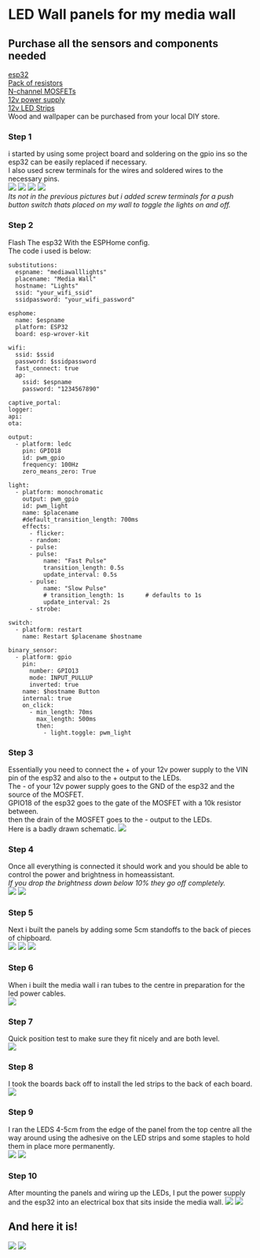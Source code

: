 # LED Wall panels for my media wall

## Purchase all the sensors and components needed
[esp32](https://www.banggood.com/custlink/Gm3KgKZrD4)   
[Pack of resistors](https://www.banggood.com/custlink/Gm3KgKZrD4)  
[N-channel MOSFETs](https://www.banggood.com/custlink/Gm3KgKZrD4)  
[12v power supply](https://www.banggood.com/custlink/Gm3KgKZrD4)  
[12v LED Strips](https://www.banggood.com/custlink/Gm3KgKZrD4)  
Wood and wallpaper can be purchased from your local DIY store.  

### Step 1
i started by using some project board and soldering on the gpio ins so the esp32 can be easily replaced if necessary.  
I also used screw terminals for the wires and soldered wires to the necessary pins.   
![](images/1.jpg) ![](images/2.jpg) ![](images/3.jpg) ![](images/4.jpg)  
*Its not in the previous pictures but i added screw terminals for a push button switch thats placed on my wall to toggle the lights on and off.*

### Step 2
Flash The esp32 With the ESPHome config.  
The code i used is below:     
```
substitutions:
  espname: "mediawalllights"
  placename: "Media Wall"
  hostname: "Lights"
  ssid: "your_wifi_ssid"
  ssidpassword: "your_wifi_password"

esphome:
  name: $espname
  platform: ESP32
  board: esp-wrover-kit

wifi:
  ssid: $ssid
  password: $ssidpassword
  fast_connect: true
  ap:
    ssid: $espname
    password: "1234567890"

captive_portal:
logger:
api:
ota:

output:
  - platform: ledc
    pin: GPIO18
    id: pwm_gpio
    frequency: 100Hz
    zero_means_zero: True

light:
  - platform: monochromatic
    output: pwm_gpio
    id: pwm_light
    name: $placename
    #default_transition_length: 700ms
    effects:
      - flicker:
      - random:
      - pulse:
      - pulse:
          name: "Fast Pulse"
          transition_length: 0.5s
          update_interval: 0.5s
      - pulse:
          name: "Slow Pulse"
          # transition_length: 1s      # defaults to 1s
          update_interval: 2s
      - strobe:

switch:
  - platform: restart
    name: Restart $placename $hostname

binary_sensor:
  - platform: gpio
    pin:
      number: GPIO13
      mode: INPUT_PULLUP
      inverted: true
    name: $hostname Button
    internal: true
    on_click:
      - min_length: 70ms
        max_length: 500ms
        then:
          - light.toggle: pwm_light
```

### Step 3
Essentially you need to connect the + of your 12v power supply to the VIN pin of the esp32 and also to the + output to the LEDs.  
The - of your 12v power supply goes to the GND of the esp32 and the source of the MOSFET.  
GPIO18 of the esp32 goes to the gate of the MOSFET with a 10k resistor between.  
then the drain of the MOSFET goes to the - output to the LEDs.  
Here is a badly drawn schematic.
![](images/21.jpg)

### Step 4
Once all everything is connected it should work and you should be able to control the power and brightness in homeassistant.  
*If you drop the brightness down below 10% they go off completely.*  
![](images/5.JPG) ![](images/19.png)  

### Step 5
Next i built the panels by adding some 5cm standoffs to the back of pieces of chipboard.  
![](images/7.JPG) ![](images/8.JPG) ![](images/9.JPG)  

### Step 6
When i built the media wall i ran tubes to the centre in preparation for the led power cables.  
![](images/10.JPG)  

### Step 7
Quick position test to make sure they fit nicely and are both level.  
![](images/11.JPG)   

### Step 8
I took the boards back off to install the led strips to the back of each board.  
![](images/12.JPG)  

### Step 9
I ran the LEDS 4-5cm from the edge of the panel from the top centre all the way around using the adhesive on the LED strips
and some staples to hold them in place more permanently.  
![](images/13.JPG) ![](images/14.JPG)  

### Step 10
After mounting the panels and wiring up the LEDs, I put the power supply and the esp32 into an electrical box that sits inside the media wall.
![](images/15.JPG) ![](images/16.JPG)

## And here it is!
![](images/17.JPG) ![](images/18.JPG)
